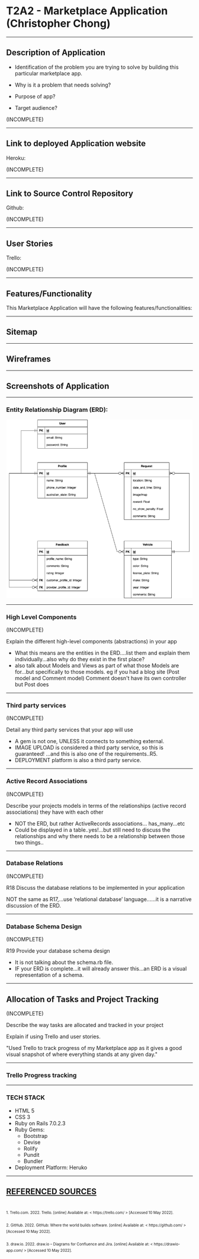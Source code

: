 # T2A2 - Marketplace Application (Christopher Chong)
---

 ## Description of Application

- Identification of the problem you are trying to solve by building this particular marketplace app.

- Why is it a problem that needs solving?

- Purpose of app?

- Target audience?


(INCOMPLETE)

---

 ## Link to deployed Application website

Heroku:

(INCOMPLETE)

---

 ## Link to Source Control Repository

Github:

(INCOMPLETE)

---

## User Stories

Trello:

(INCOMPLETE)
<!-- <img src="./docs/class_diagram.png" alt="class_diagram" title=""> -->
  

---
## Features/Functionality
This Marketplace Application will have the following features/functionalities:

<!-- 1. Display Staff current Annual Leave and Credits.
   - This feature will allow the user to retrieving leave details from the existing database.

2. Manage Staff Name (Create - save new name/Update - rename/Delete -name)
   - This feature includes:
  
     - Create new staff - New staff member will enter name, role and password and the app will auto-generate a unique Staff ID to be used for requesting and deleting leave as well as update staff name and password.  These details will be automatically added to the existing staff database.
  
     - Updating Existing Staff Name and Password - Staff login used for validating user before allowing changes to name or password in the existing database.  User input for user name and password would go through valid validation conditions (i.e. empty entries).
  
     - Deleting Existing Staff -  Staff login used for validating user, only existing staff can be deleted in the existing database.


3. Manage Staff Annual Leave (Create/Delete)
   - This feature includes:

     - Requesting Leave - Staff login used for validating user and a date validation before leave is requested.  Date validation includes, database checking for double booking of same staff member and for minimum required staff at work. 
  
     - Deleting Existing Leave - Staff login used for validating user, only existing requested leave can be deleted through database checking.  


4. Manage staff login (password validation)
   - Staff ID and password are validated through database checking and confirming they exist and their credentials match. 



5. Exit Option from Main/Leave Menu
   - To log out from the app after user has finished with it. -->

---
## Sitemap
<!-- <img src="./docs/class_diagram.png" alt="class_diagram" title=""> -->

---
## Wireframes	
<!-- <img src="./docs/class_diagram.png" alt="class_diagram" title=""> -->

---
## Screenshots of Application	
<!-- <img src="./docs/class_diagram.png" alt="class_diagram" title=""> -->

---

### Entity Relationship Diagram (ERD):
<img src="./docs/erd.png" alt="erd" title="">

---

### High Level Components

(INCOMPLETE)

Explain the different high-level components (abstractions) in your app
- What this means are the entities in the ERD....list them and explain them individually...also why do they exist in the first place?
- also talk about Models and Views as part of what those Models are for...but specifically to those models. eg if you had a blog site (Post model and Comment model) Comment doesn't have its own controller but Post does

---
### Third party services

(INCOMPLETE)

Detail any third party services that your app will use

- A gem is not one, UNLESS it connects to something external.
- IMAGE UPLOAD is considered a third party service, so this is guaranteed! ...and this is also one of the requirements..R5.
- DEPLOYMENT platform is also a third party service.


---
### Active Record Associations

(INCOMPLETE)

Describe your projects models in terms of the relationships (active record associations) they have with each other

- NOT the ERD, but rather ActiveRecords associations... has_many...etc
- Could be displayed in a table..yes!...but still need to discuss the relationships and why there needs to be a relationship between those two things..

---
### Database Relations

(INCOMPLETE)

R18	Discuss the database relations to be implemented in your application

NOT the same as R17,...use ‘relational database’ language......it is a narrative discussion of the ERD.

---
### Database Schema Design

(INCOMPLETE)

R19	Provide your database schema design

- It is not talking about the schema.rb file.
- IF your ERD is complete...it will already answer this...an ERD is a visual representation of a schema.


---
## Allocation of Tasks and Project Tracking

(INCOMPLETE)

Describe the way tasks are allocated and tracked in your project

Explain if using Trello and user stories.

"Used Trello to track progress of my Marketplace app as it gives a good visual snapshot of where everything stands at any given day."

---

### Trello Progress tracking

<!-- <img src="./docs/26mar22_1.png" alt="26mar22_update1 (Beginning)" title="">

<img src="./docs/28mar22_1.png" alt="28mar22_update1" title=""> -->


---

### TECH STACK
- HTML 5
- CSS 3
- Ruby on Rails 7.0.2.3
- Ruby Gems:
  - Bootstrap
  - Devise
  - Rolify
  - Pundit
  - Bundler
- Deployment Platform: Heruko
  

 ---
 ## <u>REFERENCED SOURCES</u>
<br>
<font size="1">
1.  Trello.com. 2022. Trello. [online] Available at: < https://trello.com/ > [Accessed 10 May 2022].
<br>
<br>
2.  GitHub. 2022. GitHub: Where the world builds software. [online] Available at: < https://github.com/ > [Accessed 10 May 2022].
<br>
<br>
3.  draw.io. 2022. draw.io – Diagrams for Confluence and Jira. [online] Available at: < https://drawio-app.com/ > [Accessed 10 May 2022].
<br>
<br>




